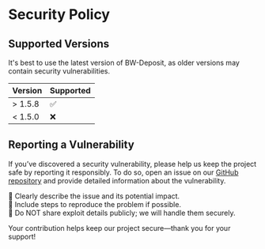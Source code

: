 # Security Policy

## Supported Versions

It's best to use the latest version of BW-Deposit, as older versions may contain security vulnerabilities.

| Version | Supported          |
|---------|--------------------|
| > 1.5.8 | :white_check_mark: |
| < 1.5.0 | :x:                |

## Reporting a Vulnerability

If you’ve discovered a security vulnerability, please help us keep the project safe by reporting it responsibly. To do so, open an issue on our [GitHub repository](https://github.com/Parsa3323/BedWars1058-Deposit/issues) and provide detailed information about the vulnerability.

🔹 Clearly describe the issue and its potential impact.  
🔹 Include steps to reproduce the problem if possible.  
🔹 Do NOT share exploit details publicly; we will handle them securely.

Your contribution helps keep our project secure—thank you for your support! 